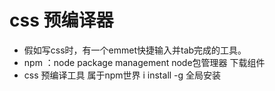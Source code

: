 # css 预编译器

- 假如写css时，有一个emmet快捷输入并tab完成的工具。
- npm ：node package management node包管理器
    下载组件
- css 预编译工具 属于npm世界
    i install
    -g 全局安装